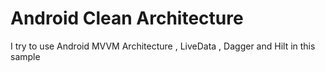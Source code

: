 # Android Clean Architecture
I try to use Android MVVM Architecture , LiveData , Dagger and Hilt in this sample
